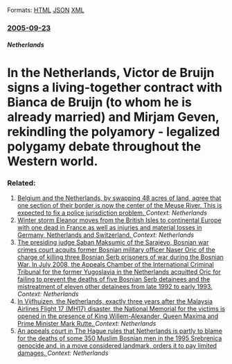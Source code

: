 
Formats: [HTML](/news/2005/09/23/in-the-netherlands-victor-de-bruijn-signs-a-living-together-contract-with-bianca-de-bruijn-to-whom-he-is-already-married-and-mirjam-geve.html)  [JSON](/news/2005/09/23/in-the-netherlands-victor-de-bruijn-signs-a-living-together-contract-with-bianca-de-bruijn-to-whom-he-is-already-married-and-mirjam-geve.json)  [XML](/news/2005/09/23/in-the-netherlands-victor-de-bruijn-signs-a-living-together-contract-with-bianca-de-bruijn-to-whom-he-is-already-married-and-mirjam-geve.xml)  

### [2005-09-23](/news/2005/09/23/index.md)

##### Netherlands
#  In the Netherlands, Victor de Bruijn signs a living-together contract with Bianca de Bruijn (to whom he is already married) and Mirjam Geven, rekindling the polyamory - legalized polygamy debate throughout the Western world.




### Related:

1. [Belgium and the Netherlands, by swapping 48 acres of land, agree that one section of their border is now the center of the Meuse River. This is expected to fix a police jurisdiction problem. ](/news/2018/01/5/belgium-and-the-netherlands-by-swapping-48-acres-of-land-agree-that-one-section-of-their-border-is-now-the-center-of-the-meuse-river-this.md) _Context: Netherlands_
2. [Winter storm Eleanor moves from the British Isles to continental Europe with one dead in France as well as injuries and material losses in Germany, Netherlands and Switzerland. ](/news/2018/01/3/winter-storm-eleanor-moves-from-the-british-isles-to-continental-europe-with-one-dead-in-france-as-well-as-injuries-and-material-losses-in-g.md) _Context: Netherlands_
3. [The presiding judge Saban Maksumic of the Sarajevo, Bosnian war crimes court acquits former Bosnian military officer Naser Oric of the charge of killing three Bosnian Serb prisoners of war during the Bosnian War. In July 2008, the Appeals Chamber of the International Criminal Tribunal for the former Yugoslavia in the Netherlands acquitted Oric for failing to prevent the deaths of five Bosnian Serb detainees and the mistreatment of eleven other detainees from late 1992 to early 1993. ](/news/2017/10/9/the-presiding-judge-a-aban-maksumia-of-the-sarajevo-bosnian-war-crimes-court-acquits-former-bosnian-military-officer-naser-oria-of-the-ch.md) _Context: Netherlands_
4. [In Vijfhuizen, the Netherlands, exactly three years after the Malaysia Airlines Flight 17 (MH17) disaster, the National Memorial for the victims is opened in the presence of King Willem-Alexander, Queen Maxima and Prime Minister Mark Rutte. ](/news/2017/07/17/in-vijfhuizen-the-netherlands-exactly-three-years-after-the-malaysia-airlines-flight-17-mh17-disaster-the-national-memorial-for-the-vic.md) _Context: Netherlands_
5. [An appeals court in The Hague rules that Netherlands is partly to blame for the deaths of some 350 Muslim Bosnian men in the 1995 Srebrenica genocide and, in a move considered landmark, orders it to pay limited damages. ](/news/2017/06/27/an-appeals-court-in-the-hague-rules-that-netherlands-is-partly-to-blame-for-the-deaths-of-some-350-muslim-bosnian-men-in-the-1995-srebrenica.md) _Context: Netherlands_
